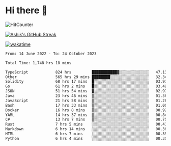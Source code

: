 # Hi there 👋

![HitCounter](https://hits.seeyoufarm.com/api/count/incr/badge.svg?url=https%3A%2F%2Fgithub.com%2Fashrhmn1212%2Fhit-counter)

<!-- ![Contribution Graph](https://github-readme-activity-graph.cyclic.app/graph?username=ashrhmn) -->


<!-- [![Top Langs](https://github-readme-stats.vercel.app/api/top-langs/?username=ashrhmn&layout=compact&theme=synthwave&langs_count=10&card_width=445)](https://github.com/anuraghazra/github-readme-stats) -->

[![Ashik's GitHub Streak](https://github-readme-streak-stats.herokuapp.com/?user=ashrhmn&theme=blood&fire=DD7F1C&background=151515&dates=9f9f9f&border=DD2727)](https://git.io/streak-stats)

<!-- ![Ashik's GitHub stats](https://github-readme-stats.vercel.app/api/?username=ashrhmn&show_icons=true&title_color=fff&icon_color=79ff97&text_color=9f9f9f&bg_color=151515) -->

[![wakatime](https://wakatime.com/badge/user/3df86613-ba63-4631-8e65-0ff18e7becad.svg)](https://wakatime.com/@3df86613-ba63-4631-8e65-0ff18e7becad)

<!--START_SECTION:waka-->

```txt
From: 14 June 2022 - To: 24 October 2023

Total Time: 1,748 hrs 18 mins

TypeScript            824 hrs         ███████████▓░░░░░░░░░░░░░   47.13 %
Other                 565 hrs 29 mins ████████░░░░░░░░░░░░░░░░░   32.34 %
Solidity              68 hrs 17 mins  █░░░░░░░░░░░░░░░░░░░░░░░░   03.91 %
Go                    61 hrs 2 mins   █░░░░░░░░░░░░░░░░░░░░░░░░   03.49 %
JSON                  51 hrs 54 mins  ▓░░░░░░░░░░░░░░░░░░░░░░░░   02.97 %
Java                  23 hrs 46 mins  ▒░░░░░░░░░░░░░░░░░░░░░░░░   01.36 %
JavaScript            21 hrs 58 mins  ▒░░░░░░░░░░░░░░░░░░░░░░░░   01.26 %
Bash                  17 hrs 33 mins  ▒░░░░░░░░░░░░░░░░░░░░░░░░   01.00 %
Docker                16 hrs 8 mins   ▒░░░░░░░░░░░░░░░░░░░░░░░░   00.92 %
YAML                  14 hrs 37 mins  ▒░░░░░░░░░░░░░░░░░░░░░░░░   00.84 %
C#                    13 hrs 7 mins   ▒░░░░░░░░░░░░░░░░░░░░░░░░   00.75 %
Rust                  7 hrs 5 mins    ░░░░░░░░░░░░░░░░░░░░░░░░░   00.41 %
Markdown              6 hrs 14 mins   ░░░░░░░░░░░░░░░░░░░░░░░░░   00.36 %
HTML                  6 hrs 7 mins    ░░░░░░░░░░░░░░░░░░░░░░░░░   00.35 %
Python                6 hrs 4 mins    ░░░░░░░░░░░░░░░░░░░░░░░░░   00.35 %
```

<!--END_SECTION:waka-->


<!--### Most Used Languages
<img src="https://wakatime.com/share/@ashrhmn/24ecb986-5bf8-4607-af7f-0aab08908d8c.png" />

### Favourite Tools
<img src="https://wakatime.com/share/@ashrhmn/f4e08015-f3bc-460a-9228-95a3ba11c604.png" />-->
